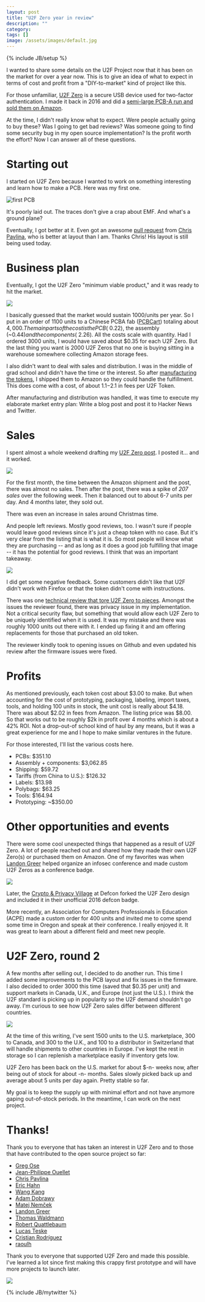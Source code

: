 ```yaml
---
layout: post
title: "U2F Zero year in review"
description: ""
category: 
tags: []
image: /assets/images/default.jpg
---
```

{% include JB/setup %}

I wanted to share some details on the U2F Project now that it has been on the
market for over a year now.  This is to give an idea of what to expect in terms
of cost and profit from a "DIY-to-market" kind of project like this.

For those unfamiliar, [U2F Zero]() is a secure USB device used for two-factor
authentication.  I made it back in 2016 and did a [semi-large PCB-A run and
sold them on Amazon]().

At the time, I didn't really know what to expect.  Were people actually going
to buy these?  Was I going to get bad reviews?  Was someone going to find some
security bug in my open source implementation?  Is the profit worth the effort?
Now I can answer all of these questions.

# Starting out

I started on U2F Zero because I wanted to work on something interesting and learn how to make a PCB.
Here was my first one.

![first PCB](/assets/images/pcbs/r1-front-dirty.jpg.small.jpg)

It's poorly laid out.  The traces don't give a crap about EMF.  And what's a ground plane?

Eventually, I got better at it.  Even got an awesome [pull
request](https://github.com/conorpp/u2f-zero/pull/37) from [Chris
Pavlina](https://github.com/cpavlina), who is better at layout than I am.
Thanks Chris! His layout is still being used today.

# Business plan

Eventually, I got the U2F Zero "minimum viable product," and it was ready to
hit the market.

![](/assets/images/u2f-zero-2/proshot.jpg)

I basically guessed that the market would sustain 1000/units per year.  So I
put in an order of 1100 units to a Chinese PCBA fab
([PCBCart](https://www.pcbcart.com/)) totaling about $4,000.  The main parts of
the cost is the PCB (~$0.22), the assembly (~$0.44) and the components
(~$2.26).  All the costs scale with quantity.  Had I ordered 3000 units, I
would have saved about $0.35 for each U2F Zero.  But the last thing you want is
2000 U2F Zeros that no one is buying sitting in a warehouse somewhere
collecting Amazon storage fees.

I also didn't want to deal with sales and distribution.  I was in the middle of
grad school and didn't have the time or the interest.  So after [manufacturing
the
tokens](https://conorpp.com/designing-and-producing-2fa-tokens-to-sell-on-amazon),
I shipped them to Amazon so they could handle the fulfillment.  This does come
with a cost, of about $1.1-$2.1 in fees per U2F Token.

After manufacturing and distribution was handled, it was time to execute my
elaborate market entry plan: Write a blog post and post it to Hacker News and
Twitter.

# Sales

I spent almost a whole weekend drafting my [U2F Zero
post](https://conorpp.com/designing-and-producing-2fa-tokens-to-sell-on-amazon).
I posted it... and it worked.

![](/assets/images/u2f-zero-2/2016_sales.png)

For the first month, the time between the Amazon shipment and the post, there was
almost no sales.  Then after the post, there was a spike of *207 sales* over the following week.
Then it balanced out to about 6-7 units per day.  And 4 months later,
they sold out.

There was even an increase in sales around Christmas time.


And people left reviews.  Mostly good reviews, too.  I wasn't sure if people
would leave good reviews since it's just a cheap token with no case.  But it's
very clear from the listing that is what it is.  So most people will know what
they are purchasing -- and as long as it does a good job fulfilling that image
-- it has the potential for good reviews.  I think that was an important
takeaway.

![](/assets/images/u2f-zero-2/reviews.png)

I did get some negative feedback.  Some customers didn't like that U2F didn't
work with Firefox or that the token didn't come with instructions.  

There was one [technical review that tore U2F Zero to
pieces](https://www.amazon.com/gp/customer-reviews/R2T5OCAPAFMO2/ref=cm_cr_arp_d_viewpnt).
Amongst the issues the reviewer found, there was privacy issue in my
implementation.  Not a critical security flaw, but something that would allow
each U2F Zero to be uniquely identified when it is used.  It was my mistake and there was
roughly 1000 units out there with it.  I ended up fixing it and am offering
replacements for those that purchased an old token.

The reviewer kindly took to opening issues on Github and even updated his
review after the firmware issues were fixed.

# Profits

As mentioned previously, each token cost about $3.00 to make.  But when
accounting for the cost of prototyping, packaging, labeling, import taxes,
tools, and holding 100 units in stock, the unit cost is really about $4.18.
There was about $2.02 in fees from Amazon.  The listing price was $8.00.  So
that works out to be roughly $2k in profit over 4 months which is about a 42%
ROI.  Not a drop-out-of school kind of haul by any means, but it was a great
experience for me and I hope to make similar ventures in the future.

For those interested, I'll list the various costs here.

* PCBs: $351.10
* Assembly + components: $3,062.85
* Shipping: $59.72
* Tariffs (from China to U.S.): $126.32
* Labels: $13.98
* Polybags: $63.25
* Tools: $164.94
* Prototyping: ~$350.00

# Other opportunities and events

There were some cool unexpected things that happened as a result of U2F Zero.
A lot of people reached out and shared how they made their own U2F Zero(s) or
purchased them on Amazon.  One of my favorites was when [Landon
Greer](https://twitter.com/land0ngreer) helped organize an infosec conference
and made custom U2F Zeros as a conference badge.

![](/assets/images/u2f-zero-2/conf_badge.png)

Later, the [Crypto & Privacy Village](https://cryptovillage.org/) at Defcon
forked the U2F Zero design and included it in their unofficial 2016 defcon
badge.

More recently, an Association for Computers Professionals in Education (ACPE)
made a custom order for 400 units and invited me to come spend some time in Oregon
and speak at their conference.  I really enjoyed it.  It was great
to learn about a different field and meet new people.

# U2F Zero, round 2

A few months after selling out, I decided to do another run.  This time I added
some improvements to the PCB layout and fix issues in the firmware.  I also
decided to order 3000 this time (saved that $0.35 per unit) and support markets
in Canada, U.K., and Europe (not just the U.S.).  I think the U2F standard is
picking up in popularity so the U2F demand shouldn't go away.  I'm curious to
see how U2F Zero sales differ between different countries.

![](/assets/images/u2f-zero-2/box.jpg)

At the time of this writing, I've sent 1500 units to the U.S. marketplace, 300
to Canada, and 300 to the U.K., and 100 to a distributor in Switzerland that
will handle shipments to other countries in Europe.  I've kept the rest in
storage so I can replenish a marketplace easily if inventory gets low.

U2F Zero has been back on the U.S. market for about $-n- weeks now, after being
out of stock for about -n- months.  Sales slowly picked back up and average
about 5 units per day again.  Pretty stable so far.

My goal is to keep the supply up with minimal effort and not have anymore
gaping out-of-stock periods.  In the meantime, I can work on the next project.

# Thanks!

Thank you to everyone that has taken an interest in U2F Zero and to those that
have contributed to the open source project so far:

* [Greg Ose](https://github.com/gregose)
* [Jean-Philippe Ouellet](https://github.com/jpouellet)
* [Chris Pavlina](https://github.com/cpavlina)
* [Eric Hahn](https://github.com/erichahn)
* [Wang Kang](https://github.com/scateu)
* [Adam Dobrawy](https://github.com/ad-m)
* [Matej Nemček](https://github.com/yangwao)
* [Landon Greer](https://github.com/land0ngreer)
* [Thomas Waldmann](https://github.com/ThomasWaldmann)
* [Robert Quattlebaum](https://github.com/darconeous)
* [Lucas Teske](https://github.com/racerxdl)
* [Cristian Rodríguez](https://github.com/crrodriguez)
* [raoulh](https://github.com/raoulh)

Thank you to everyone that supported U2F Zero and made this possible.  I've
learned a lot since first making this crappy first prototype and will have more
projects to launch later.

![](/assets/images/u2f-zero-2/early_proto.jpg)

{% include JB/mytwitter %}
